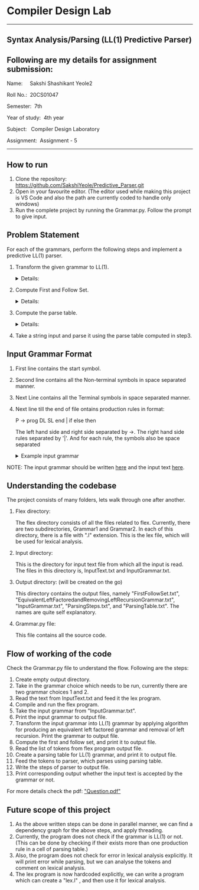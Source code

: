 # Compiler Design Lab

---

## Syntax Analysis/Parsing (LL(1) Predictive Parser)
## Following are my details for assignment submission:
<p>Name: &nbsp;&nbsp;&nbsp;&nbsp;Sakshi Shashikant Yeole2</p>
<p>Roll No.: &nbsp;20CS01047</p>
<p>Semester: &nbsp;7th</p>
<p>Year of study: &nbsp;4th year</p>
<p>Subject: &nbsp;&nbsp;Compiler Design Laboratory</p>
<p>Assignment: &nbsp;Assignment - 5</p>

---

## How to run
1. Clone the repository: https://github.com/SakshiYeole/Predictive_Parser.git
2. Open in your favourite editor. (The editor used while making this project is VS Code and also the path are currently coded to handle only windows)
3. Run the complete project by running the Grammar.py. Follow the prompt to give input.

## Problem Statement
For each of the grammars, perform the following steps and implement a predictive LL(1) parser.
1. Transform the given grammar to LL(1).

    <details>
    <summary>Details:</summary>

    <p>Transform the grammar to LL(1) (without affecting/changing the language) by removal of left-recursion, and 
    finding an equivalent left-factored Grammar. Write a LL(1) grammar in an output file.</p>

    </details>
   
2. Compute First and Follow Set.
    <details>
    <summary>Details:</summary>
    
    <p>For the LL(1) grammar obtained from step1, compute the FIRST set of all symbols and the FOLLOW set of all the non-terminalsymbols. Store this information in a separate file.</p>
    
    </details>
   
3. Compute the parse table.
    <details>
    <summary>Details:</summary>
   
    <p>Create a parsing table for the LL(1) using FIRST and FOLLOW set.</p>    

    </details>
4. Take a string input and parse it using the parse table computed in step3.

## Input Grammar Format
1. First line contains the start symbol.
2. Second line contains all the Non-terminal symbols in space separated manner.
3. Next Line contains all the Terminal symbols in space separated manner.
4. Next line till the end of file ontains production rules in format:
   <p>P -> prog DL SL end | if else then</p>
   <p>The left hand side and right side separated by ->. The right hand side rules separated by '|'. And for each rule, the symbols  also be space separated</p>

   <details>
   <summary>Example input grammar</summary>

   <p>P</p>
   <p>AE BE D DL E F ES IOS IS NE P PE RE S SL T TY VL WS</p>
   <p>+ - * / = < > ( ) { } := ; and else end ic id if int do fc float not or print prog scan str then while</p>
   <p>P -> prog DL SL end</p>
   <p>DL -> D DL | ε</p>
   <p>D -> TY VL ;</p>
   <p>TY -> int | float</p>
   <p>VL -> id VL | id</p>
   <p>SL -> S SL | ε</p>
   <p>S -> ES | IS | WS | IOS</p>
   <p>ES -> id := E ;</p>
   <p>IS -> if BE then SL end | if BE then SL else SL end</p>
   <p>WS -> while BE do SL end</p>
   <p>IOS -> print PE | scan id</p>
   <p>PE -> E | str</p>
   <p>BE -> BE or AE | AE</p>
   <p>AE -> AE and NE | NE</p>
   <p>NE -> not NE | { BE } | RE</p>
   <p>RE -> E = E | E < E | E > E</p>
   <p>E -> E + T | E - T | T</p>
   <p>T -> T * F | T / F | F</p>
   <p>F -> ( E ) | id | ic | fc</p>

   </details>
   

<p>NOTE: The input grammar should be written <a href="Input/InputGrammar.txt">here</a> and the input text <a href="Input/InputText.txt">here</a>.</p>

## Understanding the codebase
<p>The project consists of many folders, lets walk through one after another.</p>

1. Flex directory:
   
   <p>The flex directory consists of all the files related to flex. Currently, there are two subdirectories,
   Grammar1 and Grammar2. In each of this directory, there is a file with ".l" extension. This is the lex file, 
   which will be used for lexical analysis.</p>

2. Input directory:
   
   <p>This is the directory for input text file from which all the input is read. The files in this directory is, InputText.txt and 
   InputGrammar.txt. </p>

3. Output directory: (will be created on the go)
   <p>This directory contains the output files, namely "FirstFollowSet.txt", "EquivalentLeftFactoredandRemovingLeftRecursionGrammar.txt",
   "InputGrammar.txt", "ParsingSteps.txt", and "ParsingTable.txt". The names are quite self explanatory.</p>

4. Grammar.py file:
   <p>This file contains all the source code.</p>


## Flow of working of the code
<p>Check the Grammar.py file to understand the flow. Following are the steps:</p>

1. Create empty output directory.
2. Take in the grammar choice which needs to be run, currently there are two grammar choices 1 and 2.
3. Read the text from InputText.txt and feed it the lex program.
4. Compile and run the flex program.
5. Take the input grammar from "InputGrammar.txt".
6. Print the input grammar to output file.
7. Transform the input grammar into LL(1) grammar by applying algorithm for producing an equivalent left factored grammar and  removal of left recursion. Print the grammar to output file.
8. Compute the first and follow set, and print it to output file.
9. Read the list of tokens from flex program output file.
10. Create a parsing table for LL(1) grammar, and print it to output file.
11. Feed the tokens to parser, which parses using parsing table.
12. Write the steps of parser to output file.
13. Print corresponding output whether the input text is accepted by the grammar or not.


<p>For more details check the pdf: <a href="Question.pdf">"Question.pdf"</a></p>

## Future scope of this project
1. As the above written steps can be done in parallel manner, we can find a dependency graph for the above steps, and apply threading.
2. Currently, the program does not check if the grammar is LL(1) or not. (This can be done by checking if their exists more than one production rule in a cell of parsing table.)
3. Also, the program does not check for error in lexical analysis explicitly. It will print error while parsing, but we can analyse the tokens and comment on lexical analysis.
4. The lex program is now hardcoded explicitly, we can write a program which can create a "lex.l" , and then use it for lexical analysis.